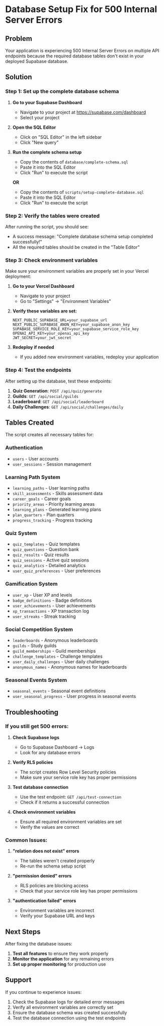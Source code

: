 # Database Setup Fix for 500 Internal Server Errors

## Problem
Your application is experiencing 500 Internal Server Errors on multiple API endpoints because the required database tables don't exist in your deployed Supabase database.

## Solution

### Step 1: Set up the complete database schema

1. **Go to your Supabase Dashboard**
   - Navigate to your project at https://supabase.com/dashboard
   - Select your project

2. **Open the SQL Editor**
   - Click on "SQL Editor" in the left sidebar
   - Click "New query"

3. **Run the complete schema setup**
   - Copy the contents of `database/complete-schema.sql`
   - Paste it into the SQL Editor
   - Click "Run" to execute the script

   **OR**

   - Copy the contents of `scripts/setup-complete-database.sql`
   - Paste it into the SQL Editor
   - Click "Run" to execute the script

### Step 2: Verify the tables were created

After running the script, you should see:
- A success message: "Complete database schema setup completed successfully!"
- All the required tables should be created in the "Table Editor"

### Step 3: Check environment variables

Make sure your environment variables are properly set in your Vercel deployment:

1. **Go to your Vercel Dashboard**
   - Navigate to your project
   - Go to "Settings" → "Environment Variables"

2. **Verify these variables are set:**
   ```
   NEXT_PUBLIC_SUPABASE_URL=your_supabase_url
   NEXT_PUBLIC_SUPABASE_ANON_KEY=your_supabase_anon_key
   SUPABASE_SERVICE_ROLE_KEY=your_supabase_service_role_key
   OPENAI_API_KEY=your_openai_api_key
   JWT_SECRET=your_jwt_secret
   ```

3. **Redeploy if needed**
   - If you added new environment variables, redeploy your application

### Step 4: Test the endpoints

After setting up the database, test these endpoints:

1. **Quiz Generation**: `POST /api/quiz/generate`
2. **Guilds**: `GET /api/social/guilds`
3. **Leaderboard**: `GET /api/social/leaderboard`
4. **Daily Challenges**: `GET /api/social/challenges/daily`

## Tables Created

The script creates all necessary tables for:

### Authentication
- `users` - User accounts
- `user_sessions` - Session management

### Learning Path System
- `learning_paths` - User learning paths
- `skill_assessments` - Skills assessment data
- `career_goals` - Career goals
- `priority_areas` - Priority learning areas
- `learning_plans` - Generated learning plans
- `plan_quarters` - Plan quarters
- `progress_tracking` - Progress tracking

### Quiz System
- `quiz_templates` - Quiz templates
- `quiz_questions` - Question bank
- `quiz_results` - Quiz results
- `quiz_sessions` - Active quiz sessions
- `quiz_analytics` - Detailed analytics
- `user_quiz_preferences` - User preferences

### Gamification System
- `user_xp` - User XP and levels
- `badge_definitions` - Badge definitions
- `user_achievements` - User achievements
- `xp_transactions` - XP transaction log
- `user_streaks` - Streak tracking

### Social Competition System
- `leaderboards` - Anonymous leaderboards
- `guilds` - Study guilds
- `guild_memberships` - Guild memberships
- `challenge_templates` - Challenge templates
- `user_daily_challenges` - User daily challenges
- `anonymous_names` - Anonymous names for leaderboards

### Seasonal Events System
- `seasonal_events` - Seasonal event definitions
- `user_seasonal_progress` - User progress in seasonal events

## Troubleshooting

### If you still get 500 errors:

1. **Check Supabase logs**
   - Go to Supabase Dashboard → Logs
   - Look for any database errors

2. **Verify RLS policies**
   - The script creates Row Level Security policies
   - Make sure your service role key has proper permissions

3. **Test database connection**
   - Use the test endpoint: `GET /api/test-connection`
   - Check if it returns a successful connection

4. **Check environment variables**
   - Ensure all required environment variables are set
   - Verify the values are correct

### Common Issues:

1. **"relation does not exist" errors**
   - The tables weren't created properly
   - Re-run the schema setup script

2. **"permission denied" errors**
   - RLS policies are blocking access
   - Check that your service role key has proper permissions

3. **"authentication failed" errors**
   - Environment variables are incorrect
   - Verify your Supabase URL and keys

## Next Steps

After fixing the database issues:

1. **Test all features** to ensure they work properly
2. **Monitor the application** for any remaining errors
3. **Set up proper monitoring** for production use

## Support

If you continue to experience issues:

1. Check the Supabase logs for detailed error messages
2. Verify all environment variables are correctly set
3. Ensure the database schema was created successfully
4. Test the database connection using the test endpoints 